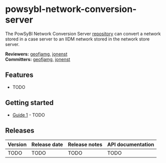 # powsybl-network-conversion-server
The PowSyBl Network Conversion Server [repository](https://github.com/powsybl/powsybl-network-conversion-server) can convert a network stored in a case server to an IIDM network stored in the network store server.

**Reviewers:** [geofjamg](https://github.com/geofjamg), [jonenst](https://github.com/jonenst)  
**Committers:** [geofjamg](https://github.com/geofjamg), [jonenst](https://github.com/jonenst)

## Features

- TODO

## Getting started

- [Guide 1]() - TODO

## Releases

| Version | Release date | Release notes | API documentation |
| ------- | ------------ | ------------- | ----------------- |
| TODO | TODO | TODO | TODO |
